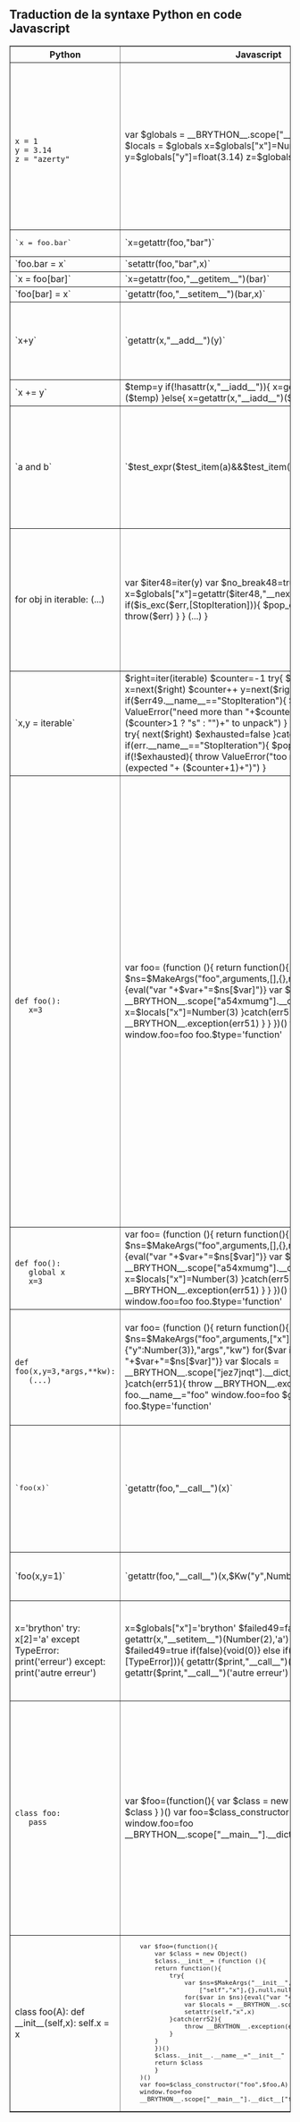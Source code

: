 Traduction de la syntaxe Python en code Javascript
--------------------------------------------------

<p>
<table border=1>
<tr>
<th>Python</th>
<th>Javascript</th>
<th>Commentaires</th>
</tr>

<tr>
<td><pre><code>
x = 1
y = 3.14
z = "azerty"
</code></pre></td>
<td>    
    var $globals = __BRYTHON__.scope["__main__"].__dict__
    var $locals = $globals
    x=$globals["x"]=Number(1)
    y=$globals["y"]=float(3.14)
    z=$globals["z"]="azerty"
</td>
<td>Les 2 premières lignes sont présentes dans tous les scripts ; elles définissent des variables internes à Brython qui sont utilisées par les fonctions intégrées `globals()` et `locals()`. Ces lignes ne seront pas recopiées dans les exemples suivants

_float_ est une fonction Javascript définie dans __py\_builtin\_functions.js__
</td>
</tr>

<tr>
<td><pre>
`x = foo.bar`
</td>
<td>
`x=getattr(foo,"bar")`
<td>&nbsp;</td>
</td>
</tr>

<tr>
<td>`foo.bar = x`</td>
<td>`setattr(foo,"bar",x)`</pre>
<td>&nbsp;</td>
</td>
</tr>

<tr>
<td>`x = foo[bar]`</td>
<td>`x=getattr(foo,"__getitem__")(bar)`</pre>
<td>&nbsp;</td>
</td>
</tr>

<tr>
<td>
`foo[bar] = x`
</td>
<td>
`getattr(foo,"__setitem__")(bar,x)`
</pre>
<td>&nbsp;</td>
</td>
</tr>

<tr>
<td>`x+y`</td>
<td>`getattr(x,"__add__")(y)`</pre>
<td>même chose pour tous les opérateurs

indispensable pour implémenter des opérations comme 2*"a"
</td>
</td>
</tr>

<tr>
<td>`x += y`</td>
<td>
    $temp=y
    if(!hasattr(x,"__iadd__")){
     x=getattr(x,"__add__")($temp)
    }else{
     x=getattr(x,"__iadd__")($temp)
    }
</td>
<td>&nbsp;
</td>
</td>
</tr>

<tr>
<td>`a and b`</td>
<td>`$test_expr($test_item(a)&&$test_item(b))`
<td>on conserve l'opérateur Javascript && pour ne pas évaluer b si a est faux

_$test\_item_ retourne un booléen Javascript (`true` ou `false`) et stocke la valeur évaluée dans une variable globale ; _$test\_expr_ renvoie cette variable globale</td>
</td>
</tr>


<tr>
<td>
    for obj in iterable:
        (...)
</td>
<td>
    var $iter48=iter(y)
    var $no_break48=true
    while(true){
        try{
            x=$globals["x"]=getattr($iter48,"__next__")()
        }
        catch($err){
            if($is_exc($err,[StopIteration])){
                $pop_exc();break
            }else{
                throw($err)
            }
        }
        (...)
    }

</td>
<td>_$no\_break_ est un booléen utilisé si la boucle `for` possède une clause `else`

_$pop\_exc()_ est une fonction interne qui enlève la dernière exception de la pile

_$is\_exc(exc,classes)_ est une fonction interne qui indique si l'exception _exc_ est une instance d'une des _classes_
</td>
</tr>

<tr>
<td>`x,y = iterable`</td>
<td>
    $right=iter(iterable)
    $counter=-1
    try{
        $counter++
        x=next($right)
        $counter++
        y=next($right)
    }catch($err49){
        if($err49.__name__=="StopIteration"){
            $pop_exc()
            throw ValueError("need more than "+$counter+" value"+
                ($counter>1 ? "s" : "")+" to unpack")
        }
    }
    var $exhausted=true
    try{
        next($right)
        $exhausted=false
    }catch(err){
        if(err.__name__=="StopIteration"){
        $pop_exc()
        }
    }
    if(!$exhausted){
        throw ValueError("too many values to unpack (expected "+
            ($counter+1)+")")
    } 
</td>
<td>La traduction est assez longue, mais il faut gérer les exceptions au moment de l'exécution</td></tr>

<tr>
<td><pre><code>
def foo():
   x=3
</code></pre></td>
<td>
    var foo= (function (){
        return function(){
            try{
                var $ns=$MakeArgs("foo",arguments,[],{},null,null)
                for($var in $ns){eval("var "+$var+"=$ns[$var]")}
                var $locals = __BRYTHON__.scope["a54xmumg"].__dict__=$ns
                var x=$locals["x"]=Number(3)
            }catch(err51){
                throw __BRYTHON__.exception(err51)
            }
        }
    })()
    foo.__name__="foo"
    window.foo=foo
    foo.$type='function'
</td>

<td>_$ns_ est une variable interne, un object renvoyé par la fonction _$MakeArgs_ qui inspecte les arguments passés à la fonction et affecte des valeurs selon la signature de la fonction

Si aucune exception n'est déclenchée par _$MakeArgs_, les variables locales sont initialisées et stockées dans la variable interne _$locals_, et dans l'attribut _\_\_dict\_\__ d'une valeur de l'objet interne _\_\_BRYTHON\_\_.scope_ indexée par une chaine aléatoire (ici "a54xmumg") associée à la fonction

Pour être cohérent avec la gestion de l'espace de noms Python, la variable _x_ est locale, déclarée par le mot-clé `var`

La dernière ligne ajoute le nom de la fonction dans l'espace de noms du navigateur ; elle n'est présente que si la fonction est au niveau du module, pas à l'intérieur d'une autre fonction ou d'une classe

L'attribut _$type_ de la fonction est utilisée en interne pour différencier les fonctions des méthodes définies dans des classes
</td></tr>

<tr>
<td><pre><code>
def foo():
   global x
   x=3
</code></pre></td>
<td>
    var foo= (function (){
        return function(){
            try{
                var $ns=$MakeArgs("foo",arguments,[],{},null,null)
                for($var in $ns){eval("var "+$var+"=$ns[$var]")}
                var $locals = __BRYTHON__.scope["a54xmumg"].__dict__=$ns
                x=$locals["x"]=Number(3)
            }catch(err51){
                throw __BRYTHON__.exception(err51)
            }
        }
    })()
    foo.__name__="foo"
    window.foo=foo
    foo.$type='function'

</td>
<td>pour une variable globale, on ne précède pas l'affectation du mot-clé `var`</td>
</tr>

<tr>
<td><pre><code>
def foo(x,y=3,*args,**kw):
   (...)
</code></pre></td>
<td>
    var foo= (function (){
        return function(){
            try{
                var $ns=$MakeArgs("foo",arguments,["x"],
                    {"y":Number(3)},"args","kw")
                for($var in $ns){eval("var "+$var+"=$ns[$var]")}
                var $locals = __BRYTHON__.scope["jez7jnqt"].__dict__=$ns
                (...)
            }catch(err51){
                throw __BRYTHON__.exception(err51)
            }
        }
    })()
    foo.__name__="foo"
    window.foo=foo
    $globals["foo"]=foo
    foo.$type='function'
</td>
<td>la fonction _$MakeArgs_ contruit un objet Javascript faisant correspondre les noms définis dans la signature de la fonction aux valeurs effectivement passées. La ligne suivante construit l'espace de noms de la fonction (variables locales)</td>
</tr>

<tr>
<td><pre>
`foo(x)`
</pre></td>
<td>
`getattr(foo,"__call__")(x)`
</td>
<td>Cette transformation est nécessaire pour rendre appelables les instances des classes qui définissent une méthode`__call__()`

Elle est définie pour les objets de type fonction par 
<br>`Function.prototype.__call__ = function(){return this.apply(null,arguments)}`
</tr>

<tr>
<td>
`foo(x,y=1)`
</td>
<td>
`getattr(foo,"__call__")(x,$Kw("y",Number(1)))`
</td>
<td>les arguments passés sous forme de mots-clés sont convertis en objets créés par la fonction _$Kw()_
</tr>

<tr>
<td>
    x='brython'
    try:
        x[2]='a'
    except TypeError:
        print('erreur')
    except:
        print('autre erreur')
</code></pre></td>
<td>
    x=$globals["x"]='brython'
    $failed49=false
    try{
        getattr(x,"__setitem__")(Number(2),'a')
    }
    catch($err49){
        var $failed49=true
        if(false){void(0)}
        else if($is_exc($err49,[TypeError])){
            getattr($print,"__call__")('erreur')
        }
        else{
            getattr($print,"__call__")('autre erreur')
        }
    }
</td>
<td>les lignes
    catch($err0){
       if(false){void(0)} </b></pre><p>
sont ajoutées avant toutes les clauses `except`, qui sont traduites en `else if` si un nom d'exception est précisé ou `else` sinon

</tr>

<tr>
<td><pre><code>class foo:
   pass
</code></pre></td>
<td>
    var $foo=(function(){
        var $class = new Object()
        void(0)
        return $class
    }
    )()
    var foo=$class_constructor("foo",$foo)
    window.foo=foo
    __BRYTHON__.scope["__main__"].__dict__["foo"]=foo
</td>
<td>le corps de la définition de la classe est intégré dans une fonction préfixée par le signe $. Cette fonction renvoie un objet `$class` qui possède les attributs et méthodes définis dans la classe

La classe elle-même est construite par la fonction _$class\_constructor_ définie dans __py_utils.js__ qui construit un objet Javascript correspondant à la classe Python. Les arguments passés à cette fonction sont le nom de la classe, la fonction préfixée par $, et un tuple contenant les éventuelles classes parentes
</tr>

<tr>
<td>
    class foo(A):
        def __init__(self,x):
            self.x = x
</td>
<td><code><pre>
    var $foo=(function(){
        var $class = new Object()
        $class.__init__= (function (){
        return function(){
            try{
                var $ns=$MakeArgs("__init__",arguments,
                    ["self","x"],{},null,null)
                for($var in $ns){eval("var "+$var+"=$ns[$var]")}
                var $locals = __BRYTHON__.scope["dybwedwu"].__dict__=$ns
                setattr(self,"x",x)
            }catch(err52){
                throw __BRYTHON__.exception(err52)
            }
        }
        })()
        $class.__init__.__name__="__init__"
        return $class
        }
    )()
    var foo=$class_constructor("foo",$foo,A)
    window.foo=foo
    __BRYTHON__.scope["__main__"].__dict__["foo"]=foo
</pre></code>
</td>
<td>On voit que l'objet `$class` reçoit comme attribut la méthode `__init__()`

La classe hérite d'une autre classe `A`, qu'on retrouve comme 3ème argument de l'appel à `$class_constructor`
</td>
</tr>

</table>

